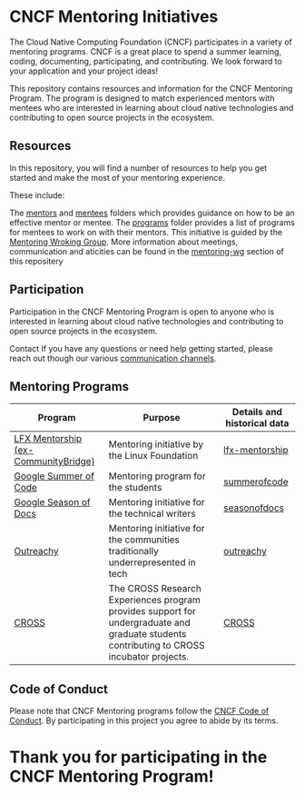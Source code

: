 # CNCF Mentoring Initiatives

The Cloud Native Computing Foundation (CNCF) participates in a variety of mentoring programs. CNCF is a great place to spend a summer learning, coding, documenting, participating, and contributing. We look forward to your application and your project ideas!

This repository contains resources and information for the CNCF Mentoring Program. The program is designed to match experienced mentors with mentees who are interested in learning about cloud native technologies and contributing to open source projects in the ecosystem.

## Resources
In this repository, you will find a number of resources to help you get started and make the most of your mentoring experience. 

These include:

The [mentors](/mentors#readme) and [mentees](mentees#readme) folders which provides guidance on how to be an effective mentor or mentee.
The [programs](/programs#readme) folder provides a list of programs for mentees to work on with their mentors.
This initiative is guided by the [Mentoring Wroking Group](/mentoring-wg#readme). More information about meetings, communication and aticities can be found in the  [mentoring-wg](/mentoring-wg#readme) section of this repositery

## Participation
Participation in the CNCF Mentoring Program is open to anyone who is interested in learning about cloud native technologies and contributing to open source projects in the ecosystem.

Contact
If you have any questions or need help getting started, please reach out though our various [communication channels](/mentoring-wg/communications.md).

## Mentoring Programs

| Program                                                                           | Purpose                                                                                                                                   | Details and historical data                |
| --------------------------------------------------------------------------------- | ----------------------------------------------------------------------------------------------------------------------------------------- | ------------------------------------------ |
| [LFX Mentorship (ex-CommunityBridge)](https://mentorship.lfx.linuxfoundation.org) | Mentoring initiative by the Linux Foundation                                                                                              | [lfx-mentorship](/programs/lfx-mentorship#readme) |
| [Google Summer of Code](https://summerofcode.withgoogle.com/)                     | Mentoring program for the students                                                                                                        | [summerofcode](/programs/summerofcode#readme)     |
| [Google Season of Docs](https://developers.google.com/season-of-docs)             | Mentoring initiative for the technical writers                                                                                            | [seasonofdocs](/programs/seasonofdocs#readme)     |
| [Outreachy](https://www.outreachy.org)                                            | Mentoring initiative for the communities traditionally underrepresented in tech                                                           | [outreachy](/programs/outreachy#readme)           |
| [CROSS](https://cross.ucsc.edu/programs/)                            | The CROSS Research Experiences program provides support for undergraduate and graduate students contributing to CROSS incubator projects. | [CROSS](/programs/archive/cross#readme)                   |


## Code of Conduct

Please note that CNCF Mentoring programs follow the [CNCF Code of Conduct](https://github.com/cncf/foundation/blob/master/code-of-conduct.md). By participating in this project you agree to abide by its terms.

# Thank you for participating in the CNCF Mentoring Program!

